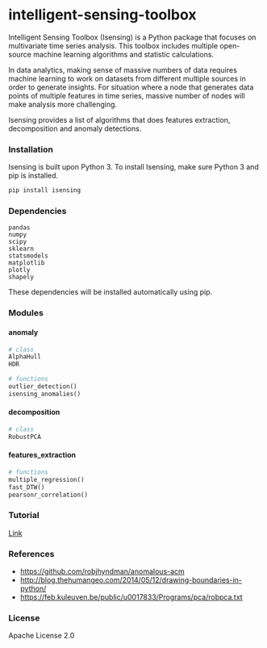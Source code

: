 # intelligent-sensing-toolbox

Intelligent Sensing Toolbox (Isensing) is a Python package that focuses on multivariate time series analysis. This toolbox includes multiple open-source machine learning algorithms and statistic calculations.

In data analytics, making sense of massive numbers of data requires machine learning to work on datasets from different multiple sources in order to generate insights. For situation where a node that generates data points of multiple features in time series, massive number of nodes will make analysis more challenging.

Isensing provides a list of algorithms that does features extraction, decomposition and anomaly detections.

### Installation

Isensing is built upon Python 3. To install Isensing, make sure Python 3 and pip is installed.

```python
pip install isensing
```

### Dependencies
```
pandas
numpy
scipy
sklearn
statsmodels
matplotlib
plotly
shapely
```
These dependencies will be installed automatically using pip.

### Modules
#### anomaly
```python
# class
AlphaHull
HDR

# functions
outlier_detection()
isensing_anomalies()
```

#### decomposition
```python
# class
RobustPCA
```

#### features_extraction
```python
# functions
multiple_regression()
fast_DTW()
pearsonr_correlation()
```

### Tutorial
[Link](https://gitlab.com/imda-dsl/intelligent-sensing-toolkit/blob/master/demo/Intelligent%20Sensing%20Toolkit%20Tutorial/Intelligent%20Sensing%20Toolkit%20Tutorial.md)

### References
* https://github.com/robjhyndman/anomalous-acm
* http://blog.thehumangeo.com/2014/05/12/drawing-boundaries-in-python/
* https://feb.kuleuven.be/public/u0017833/Programs/pca/robpca.txt

### License
Apache License 2.0